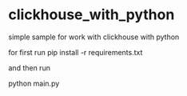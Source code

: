 # clickhouse_with_python
simple sample for work with clickhouse with python


for first run
pip install -r requirements.txt


and then run

python main.py
